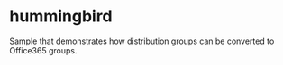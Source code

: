 # hummingbird
Sample that demonstrates how distribution groups can be converted to Office365 groups.
